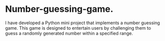 # Number-guessing-game.
I have developed a Python mini project that implements a number guessing game. This game is designed to entertain users by challenging them to guess a randomly generated number within a specified range. 
